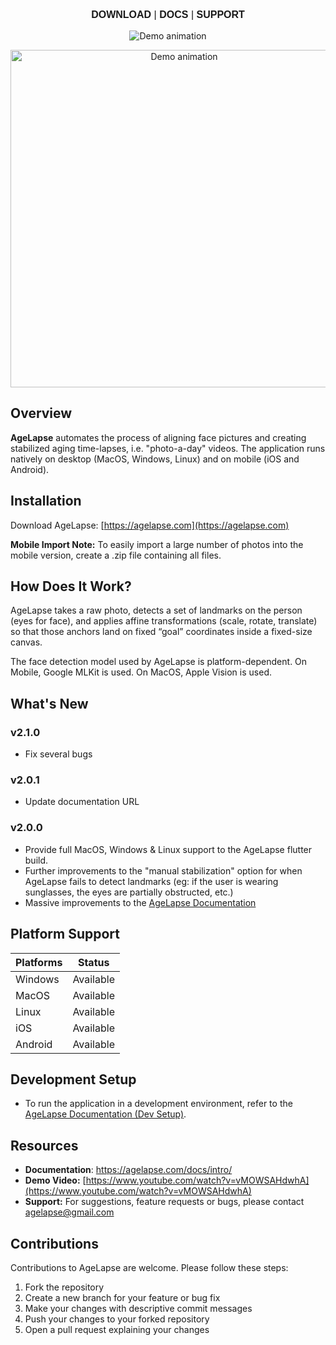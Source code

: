 <p align="center" style="font-size:16px; font-family:Arial, sans-serif;">
  <a href="https://agelapse.com" style="text-decoration:none; font-weight:bold;">DOWNLOAD</a> |
  <a href="https://agelapse.com/docs/intro/" style="text-decoration:none; font-weight:bold;">DOCS</a> |
  <a href="https://agelapse.com/docs/support-and-feedback/" style="text-decoration:none; font-weight:bold;">SUPPORT</a>
</p>

<p align="center">
  <img
    src="https://i.imgur.com/CmsixvW.png"
    alt="Demo animation"
  />
</p>

<p align="center">
  <img
    src="/assets/demo.gif"
    alt="Demo animation"
    width="540"
  />
</p> 


## Overview

**AgeLapse** automates the process of aligning face pictures and creating stabilized aging time-lapses, i.e. "photo-a-day" videos. The application runs natively on desktop (MacOS, Windows, Linux) and on mobile (iOS and Android).

## Installation

Download AgeLapse: [https://agelapse.com](https://agelapse.com)

**Mobile Import Note:** To easily import a large number of photos into the mobile version, create a .zip file containing all files.

## How Does It Work?

AgeLapse takes a raw photo, detects a set of landmarks on the person (eyes for face), and applies affine transformations (scale, rotate, translate) so that those anchors land on fixed “goal” coordinates inside a fixed-size canvas.

The face detection model used by AgeLapse is platform-dependent. On Mobile, Google MLKit is used. On MacOS, Apple Vision is used.

## What's New

### v2.1.0

- Fix several bugs 

### v2.0.1

- Update documentation URL 

### v2.0.0

- Provide full MacOS, Windows & Linux support to the AgeLapse flutter build.
- Further improvements to the "manual stabilization" option for when AgeLapse fails to detect landmarks (eg: if the user is wearing sunglasses, the eyes are partially obstructed, etc.)
- Massive improvements to the [AgeLapse Documentation](https://agelapse.com/docs/intro/) 

## Platform Support

| Platforms | Status     |
|-----------|------------|
| Windows   | Available  |
| MacOS     | Available  |
| Linux     | Available  |
| iOS       | Available  |
| Android   | Available  |

## Development Setup

- To run the application in a development environment, refer to the [AgeLapse Documentation (Dev Setup)](https://agelapse.com/docs/dev-setup/).

## Resources

- **Documentation**: https://agelapse.com/docs/intro/
- **Demo Video:** [https://www.youtube.com/watch?v=vMOWSAHdwhA](https://www.youtube.com/watch?v=vMOWSAHdwhA)
- **Support:** For suggestions, feature requests or bugs, please contact agelapse@gmail.com

## Contributions

Contributions to AgeLapse are welcome. Please follow these steps:

1. Fork the repository
2. Create a new branch for your feature or bug fix
3. Make your changes with descriptive commit messages
4. Push your changes to your forked repository
5. Open a pull request explaining your changes
